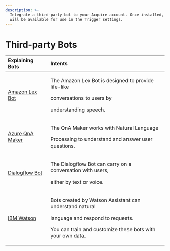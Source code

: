 ```yaml
---
description: >-
  Integrate a third-party bot to your Acquire account. Once installed, the bot
  will be available for use in the Trigger settings.
---
```


# Third-party Bots

<table>
  <thead>
    <tr>
      <th style="text-align:left">Explaining Bots</th>
      <th style="text-align:left">Intents</th>
    </tr>
  </thead>
  <tbody>
    <tr>
      <td style="text-align:left"><a href="https://help.acquire.io/chatbots/amazon-lex-bot">Amazon Lex Bot</a>
      </td>
      <td style="text-align:left">
        <p>The Amazon Lex Bot is designed to provide life-like</p>
        <p>conversations to users by</p>
        <p>understanding speech.</p>
      </td>
    </tr>
    <tr>
      <td style="text-align:left"><a href="https://help.acquire.io/chatbots/azure-qna-maker">Azure QnA Maker</a>
      </td>
      <td style="text-align:left">
        <p>The QnA Maker works with Natural Language</p>
        <p>Processing to understand and answer user questions.</p>
      </td>
    </tr>
    <tr>
      <td style="text-align:left"><a href="https://help.acquire.io/chatbots/dialogflow-v2">Dialogflow Bot</a>
      </td>
      <td style="text-align:left">
        <p>The Dialogflow Bot can carry on a conversation with users,</p>
        <p>either by text or voice.</p>
      </td>
    </tr>
    <tr>
      <td style="text-align:left"><a href="https://help.acquire.io/chatbots/ibm-watson">IBM Watson</a>
      </td>
      <td style="text-align:left">
        <p>Bots created by Watson Assistant can understand natural</p>
        <p>language and respond to requests.</p>
        <p>You can train and customize these bots with your own data.</p>
      </td>
    </tr>
  </tbody>
</table>

